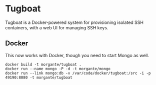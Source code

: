 Tugboat
=======

Tugboat is a Docker-powered system for provisioning isolated SSH containers, with a web UI for managing SSH keys.

Docker
------
This now works with Docker, though you need to start Mongo as well.
```
docker build -t morgante/tugboat .
docker run --name mongo -P -d -t morgante/mongo
docker run --link mongo:db -v /var/code/docker/tugboat:/src -i -p 49190:8080 -t morgante/tugboat
```